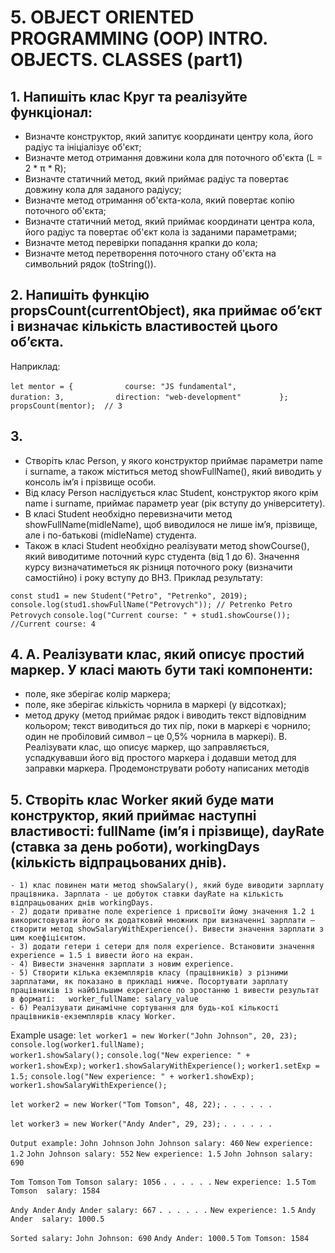 # 5. OBJECT ORIENTED PROGRAMMING (OOP) INTRO. OBJECTS. CLASSES (part1)

## 1. Напишіть клас Круг та реалізуйте функціонал:
- Визначте конструктор, який запитує координати центру кола, його радіус та ініціалізує об'єкт;
- Визначте метод отримання довжини кола для поточного об'єкта (L = 2 * π * R);
- Визначте статичний метод, який приймає радіус та повертає довжину кола для заданого радіусу;
- Визначте метод отримання об'єкта-кола, який повертає копію поточного об'єкта;
- Визначте статичний метод, який приймає координати центра кола, його радіус та повертає об'єкт кола із заданими параметрами;
- Визначте метод перевірки попадання крапки до кола;
- Визначте метод перетворення поточного стану об'єкта на символьний рядок (toString()).

## 2. Напишіть функцію propsCount(currentObject), яка приймає об’єкт і визначає кількість властивостей цього об’єкта.
Наприклад:

` let mentor = { `
`            course: "JS fundamental", `
`            duration: 3,`
`            direction: "web-development" `
`        };`
`propsCount(mentor);  // 3`

## 3. 
-  Створіть клас Person, у якого конструктор приймає параметри name і surname, а також міститься метод showFullName(), який виводить у консоль ім’я і прізвище особи. 
- Від класу Person наслідується клас Student, конструктор якого крім name і surname, приймає параметр year (рік вступу до університету). 
- В класі Student необхідно перевизначити метод showFullName(midleName), щоб виводилося не лише ім’я, прізвище, але і по-батькові (midleName) студента. 
- Також в класі Student необхідно реалізувати метод showCourse(), який виводитиме поточний курс студента (від 1 до 6). Значення курсу визначатиметься як різниця поточного року (визначити самостійно) і року вступу до ВНЗ.
Приклад результату:

`const stud1 = new Student("Petro", "Petrenko", 2019);`
`console.log(stud1.showFullName("Petrovych")); // Petrenko Petro Petrovych`
`console.log("Current course: " + stud1.showCourse()); //Current course: 4`

## 4. А. Реалізувати клас, який описує простий маркер. У класі мають бути такі компоненти:
- поле, яке зберігає колір маркера;
- поле, яке зберігає кількість чорнила в маркері (у відсотках);
- метод друку (метод приймає рядок і виводить текст відповідним кольором;
текст виводиться до тих пір, поки в маркері є чорнило; один не пробіловий символ – це 0,5% чорнила в маркері).
В. Реалізувати клас, що описує маркер, що заправляється, успадкувавши його від простого маркера і додавши метод для заправки маркера. Продемонструвати роботу написаних методів

## 5. Створіть клас Worker який буде мати конструктор, який приймає наступні властивості: fullName (ім’я і прізвище), dayRate (ставка за день роботи), workingDays (кількість відпрацьованих днів). 
    - 1) клас повинен мати метод showSalary(), який буде виводити зарплату працівника. Зарплата - це добуток ставки dayRate на кількість відпрацьованих днів workingDays. 
    - 2) додати приватне поле experience і присвоїти йому значення 1.2 і використовувати його як додатковий множник при визначенні зарплати – створити метод showSalaryWithExperience(). Вивести значення зарплати з цим коефіцієнтом.
    - 3) додати гетери і сетери для поля experience. Встановити значення experience = 1.5 і вивести його на екран.
    - 4) Вивести значення зарплати з новим experience.
    - 5) Створити кілька екземплярів класу (працівників) з різними зарплатами, як показано в прикладі нижче. Посортувати зарплату працівників із найбільшим experience по зростанню і вивести результат в форматі:   worker_fullName: salary_value 
    - 6) Реалізувати динамічне сортування для будь-кої кількості працівників-екземплярів класу Worker.

Example usage:
`let worker1 = new Worker("John Johnson", 20, 23);`
`console.log(worker1.fullName);          `       
`worker1.showSalary();`
`console.log("New experience: " + worker1.showExp);`
`worker1.showSalaryWithExperience();`
`worker1.setExp = 1.5;`
`console.log("New experience: " + worker1.showExp);`
`worker1.showSalaryWithExperience();`

`let worker2 = new Worker("Tom Tomson", 48, 22);`
`. . . . . .`

`let worker3 = new Worker("Andy Ander", 29, 23);`
`. . . . . .`

`Output example:`
`John Johnson`
`John Johnson salary: 460`
`New experience: 1.2`
`John Johnson salary: 552`
`New experience: 1.5`
`John Johnson salary: 690`

`Tom Tomson`
`Tom Tomson salary: 1056`
`. . . . . .`
`New experience: 1.5`
`Tom Tomson  salary: 1584`

`Andy Ander`
`Andy Ander salary: 667`
`. . . . . .`
`New experience: 1.5`
`Andy Ander  salary: 1000.5`

`Sorted salary:`
`John Johnson: 690`
`Andy Ander: 1000.5`
`Tom Tomson: 1584`